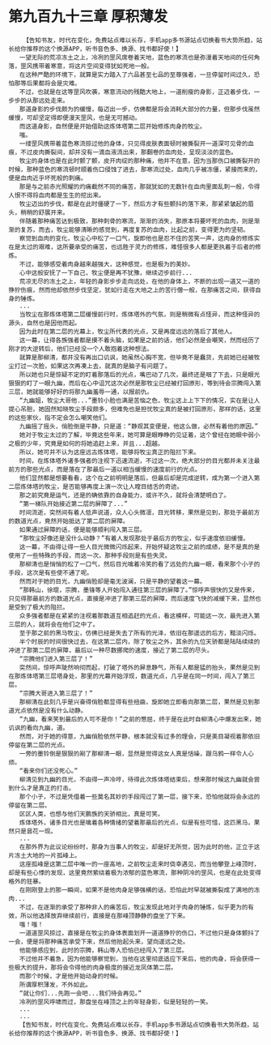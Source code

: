 # 第九百九十三章 厚积薄发
        【告知书友，时代在变化，免费站点难以长存，手机app多书源站点切换看书大势所趋，站长给你推荐的这个换源APP，听书音色多、换源、找书都好使！】
       一望无际的荒凉冻土之上，冷冽的罡风席卷着天地，蓝色的寒流也是弥漫着天地间的任何角落，罡风携带着寒意，将这片空间变得犹如死地一般。
       在这种严酷的环境下，就算是实力踏入了六品甚至七品的至尊强者，一旦停留时间过久，恐怕那等后果都将会是灾难。
       不过，也就是在这等罡风吹袭，寒意流动的残酷大地上，一道削瘦的身影，正迈着步伐，一步步的从那远处走来。
       那道身影的步伐颇为的缓慢，每迈出一步，仿佛都是将会消耗大部分的力量，但那步伐虽然缓慢，可却坚定得即便漫天罡风，也是无可撼动。
       而这道身影，自然便是开始借助这炼体塔第二层开始修炼肉身的牧尘。
       嗤。
       一缕罡风携带着蓝色寒流掠过他的身体，只见得皮肤表面顿时被撕裂开一道深可见骨的血痕，不过皮肉撕裂间，却并没有一滴血液流出来，那翻卷的血肉处，呈现淡淡的蓝色。
       牧尘的身体也是在此时颤了颤，皮开肉绽的那种痛，他并不在意，因为当那伤口被撕裂开的时候，那种蓝色的寒流顿时顺着伤口侵蚀了进去，那寒流过处，血肉几乎被冻僵，紧接而来的，便是血肉近乎坏死般的刺痛。
       那是与之前赤光照耀的灼痛截然不同的痛苦，那就犹如的无数针在血肉里面乱刺一般，令得人恨不得将血肉都是生生的挖出来。
       牧尘迈出的步伐，都是在此时僵硬了一下，然后方才有些颤抖的落下来，那紧紧皱起的眉头，稍稍的舒展开来。
       伴随着那种痛苦达到极致，那种刺骨的寒流，渐渐的消失，那原本将要坏死的血肉，则是渐渐的复苏，而去，牧尘能够清晰的感觉到，再度复苏的血肉，比起之前，变得更为的坚韧。
       察觉到血肉的变化，牧尘心中松了一口气，旋即他也是忍不住的苦笑一声，这肉身的修炼实在是太过的艰难，这所要承受的痛苦，也远胜于灵力的修炼，难怪很多人都是更执着于后者的修炼。
       不过，能够感受着肉身越来越强大，这种感觉，也是极为的美妙。
       心中这般安抚了一下自己，牧尘便是再不犹豫，继续迈步前行...
       荒凉无尽的冻土之上，年轻的身影步步走向远处，在他的身体上，不断的出现一道又一道的狰狞伤痕，然而他却依然步伐坚定，犹如行走在大地之上的苦行僧一般，在那痛苦之间，获得自身的锤炼。
       ...
       当牧尘在那炼体塔第二层缓慢前行时，炼体塔外的气氛，则是稍微有点怪异，而这种怪异的源头，自然也是因他而起。
       因为此时在第二层的光幕上，牧尘所代表的光点，又是再度远远的落后了其他人。
       这一幕，让得各族强者都是摸不着头脑，如果是之前的话，他们必然是会嘲笑，然而经历了刚才的大逆转后，他们已经没一个人敢抱着这种想法。
       就算是那柳清，都并没有再出口讥讽，她虽然心胸不宽，但毕竟不是蠢货，先前她已经被牧尘打过一次脸，如果这次再凑上去，就真的是脑子有问题了。
       所以她也只是惊疑不定的盯着那落后的光点，嘴巴动了几次，最终还是咽了下去，只是眼光狠狠的盯了一眼九幽，而后在心中诅咒这次必然是那牧尘已经被打回原形，等到待会宗腾闯入第三层，她就能够好好的将那九幽羞辱一通，以报前仇。
       “九幽姐，牧尘大哥他...”墨铃小脸也满是苦恼之色，牧尘这上上下下的情况，实在是让人提心吊胆，她固然知晓牧尘手段颇多，但难免也是担忧牧尘真的是被打回原形，那样的话，这里的这些家伙，指不定会怎么嘲笑他们。
       九幽摇了摇头，俏脸倒是平静，只是道：“静观其变便是，他这么做，必然有着他的原因。”
       她对于牧尘太过的了解，毕竟这些年来，她可算是眼睁睁的见证着，这个曾经在她眼中弱小之极的少年，究竟是如何的将她追赶上来，并且...超越。
       所以，她可并不认为这座远古炼体塔，能够将牧尘真正的阻拦下来。
       时间，在炼体塔外诸多强者的注视下迅速流逝，不过这一次，绝大部分的目光都并未关注最前方的那些光点，而是落在了那最后一道以相当缓慢的速度前行的光点。
       他们显然都是想要看看，这个在之前明明是落后，但最后却是完成逆转，成为第一个进入第二层炼体塔的牧尘，是否能够再度上演一次让人瞠目结舌的奇迹。
       那之前究竟是运气，还是的确依靠的自身能力，或许不久，就将会清楚明白了。
       “第一梯队开始接近第二层的屏障了...”
       时间流逝，突然间有着人低声说道，众人心头微凛，目光转移，果然是见到，那处于最前方的数道光点，竟然开始抵达了第二层的屏障。
       如果通过屏障的话，便是能够顺利闯入第三层。
       “那牧尘好像还是没什么动静？”有着人发现那处于最后方的牧尘，似乎速度依旧缓慢。
       这一幕，不由得让得一些人目光微微闪烁起来，开始怀疑这牧尘之前的成绩，是不是真的是使用了一些特殊的手段，而这一次，那种手段则是有些失灵。
       那柳清也是悄悄的松了一口气，然后目光噙着冷笑的看了远处的九幽一眼，看来那个小子的手段，这次是有些使不通了呢。
       然而对于她的目光，九幽俏脸却是毫无波澜，只是平静的望着这一幕。
       “那韩山，徐琨，宗腾，墨锋等人开始闯入通往第三层的屏障了。”惊呼声很快的又是传来，只见得那最前方的数道光点，直接是冲进了那第三层的屏障，而后速度飞快的减缓下来，显然也是受到了极大的阻拦。
       众多强者都是在紧紧的注视着那数道互相追赶的光点，看这模样，可能这一次，最先进入第三层的人，就将会在他们之中了。
       至于那之前的黑马牧尘，仿佛已经是失去了所有的光泽，依旧在那遥远的后方，黯淡闪烁。
       半个时辰的时间很快过去，在这第二层内，除了牧尘之外，其余的九位天骄都是陆陆续续的冲进了那第二层的屏障，最后以一种尽数挪爬的速度，接近了第二层的尽头。
       “宗腾他们进入第三层了！”
       突然间，惊呼声陡然响彻而起，打破了塔外的屏息静气，所有人都是猛的抬头，果然是见到在那炼体塔第三层塔身处，那里的光幕开始浮现，数道光点，几乎是在同一时间，闯入了第三层。
       “宗腾大哥进入第三层了！”
       那柳清在此刻几乎是兴奋得俏脸都显得有些扭曲，旋即她立即看向那第二层，果然是见到那道光点依然是没有什么动静。
       “九幽，看来笑到最后的人可不是你！”之前的憋屈，终于是在此时自柳清心中爆发出来，她讥讽的看向九幽，道。
       然而，对于她的得意，九幽俏脸依然平静，根本就没有过多的理会，只是美目凝视着那依旧停留在第二层的光点。
       一旁的墨铃倒是狠狠的剐了那柳清一眼，显然是觉得这女人真是恬噪，跟乌鸦一样令人心烦。
       “看来你们还没死心。”
       柳清见到九幽的目光，不由得一声冷哼，待得此次炼体塔结束后，想来那时候这九幽就会尝到什么才是真正的打击。
       那个小子，不过是凭借着一些莫名其妙的手段闯过了第一层，接下来，恐怕他就将会永远的停留在第二层。
       区区人类，也想与他们天鹏族的天骄相比，真是可笑。
       炼体塔外，诸多目光也是噙着各种情绪的望着那最后的光点，似是有些可惜，这匹黑马，果然只是昙花一现。
       ...
       在那外界为此议论纷纷时，那身为当事人的牧尘，却是好无所觉，因为此时的他，正立于这片冻土大地的一片孤峰上。
       这座孤峰是这第二层中唯一的一座高地，之前牧尘走来时侥幸遇见，而当他攀登上峰顶时，却是有些心悸的发现，这里竟然萦绕着极为浓郁的蓝色寒流，那种阴冷的罡风，也是在此处变得格外的狂暴。
       在刚刚登上的那一瞬间，如果不是他肉身足够强横的话，恐怕此时早就被撕裂成了满地的冻肉...
       不过，在逐渐的承受了那种非人的痛苦后，牧尘发现此地对于肉身的锤炼，似乎更为的有效，所以他选择放弃继续前行，直接是在那峰顶静静的盘坐了下来。
       嗤！嗤！
       一道道罡风掠过，直接是在牧尘的身体表面划开一道道狰狞的伤口，不过他只是身体颤抖了一会，便是将那种痛苦承受下来，然后他抬起头来，望向遥远之处。
       他能够感应到，此时的宗腾，韩山等人恐怕已经闯入了第三层。
       不过他并不着急，因为他能够察觉到，当他在这里彻底适应下来后，他的肉身，将会获得一些极大的提升，那将会令得他的肉身极度的接近龙凤体第二层。
       而那个时候，才是他开始动身的时候。
       所谓厚积薄发，不外如此。
       “就让你们...先跑一会吧...我们待会再见。”
       冷冽的罡风呼啸而过，那盘坐在峰顶之上的年轻身影，似是轻轻的一笑。
       ...
       ...
       【告知书友，时代在变化，免费站点难以长存，手机app多书源站点切换看书大势所趋，站长给你推荐的这个换源APP，听书音色多、换源、找书都好使！】
